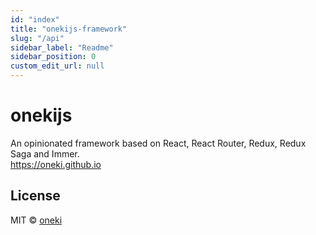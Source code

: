```yaml
---
id: "index"
title: "onekijs-framework"
slug: "/api"
sidebar_label: "Readme"
sidebar_position: 0
custom_edit_url: null
---
```


# onekijs
An opinionated framework based on React, React Router, Redux, Redux Saga and Immer.  
https://oneki.github.io

## License

MIT © [oneki](https://github.com/oneki)

